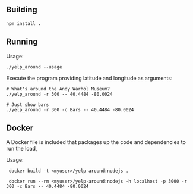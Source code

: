 
Building
----------------------------------------------------------------

    npm install .


Running
----------------------------------------------------------------

Usage:

    ./yelp_around --usage

Execute the program providing latitude and longitude as arguments:

    # What's around the Andy Warhol Museum?
    ./yelp_around -r 300 -- 40.4484 -80.0024

    # Just show bars
    ./yelp_around -r 300 -c Bars -- 40.4484 -80.0024


Docker
----------------------------------------------------------------
A Docker file is included that packages up the code and dependencies to run the load, 

Usage:

     docker build -t <myuser>/yelp-around:nodejs .

     docker run --rm <myuser>/yelp-around:nodejs -h localhost -p 3000 -r 300 -c Bars -- 40.4484 -80.0024
